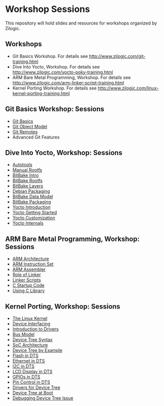 # Workshop Sessions

This repository will hold slides and resources for workshops organized
by Zilogic.

## Workshops

  * Git Basics Workshop. For details see http://www.zilogic.com/git-training.html
  * Dive Into Yocto, Workshop. For details see http://www.zilogic.com/yocto-poky-training.html
  * ARM Bare Metal Programming, Workshop. For details see
    http://www.zilogic.com/arm-linker-script-training.html
  * Kernel Porting Workshop. For details see http://www.zilogic.com/linux-kernel-porting-training.html

## Git Basics Workshop: Sessions

  * [Git Basics](git-basics)
  * [Git Object Model](git-internals)
  * [Git Remotes](git-remotes)
  * Advanced Git Features

## Dive Into Yocto, Workshop: Sessions

  * [Autotools](autotools)
  * [Manual Rootfs](manual-rootfs)
  * [BitBake Intro](bitbake-intro)
  * [BitBake Rootfs](bitbake-rootfs)
  * [BitBake Layers](bitbake-layers)
  * [Debian Packaging](debian-packaging)
  * [BitBake Data Model](bitbake-data-model)
  * [BitBake Packaging](bitbake-packages)
  * [Yocto Introduction](yocto-intro)
  * [Yocto Getting Started](yocto-getting-started)
  * [Yocto Customization](yocto-customization)
  * [Yocto Internals](yocto-internals)

## ARM Bare Metal Programming, Workshop: Sessions

  * [ARM Architecture](arm-intro)
  * [ARM Instruction Set](arm-iset)
  * [ARM Assembler](arm-asm)
  * [Role of Linker](arm-linker)
  * [Linker Scripts](arm-lds)
  * [C Startup Code](arm-cstartup)
  * [Using C Library](arm-libc)

## Kernel Porting, Workshop: Sessions

  * [The Linux Kernel](kernel-build)
  * [Device Interfacing](devices-intro)
  * [Introduction to Drivers](kernel-driver)
  * [Bus Model](kernel-bus-model)
  * [Device Tree Syntax](kernel-dt-syntax)
  * [SoC Architecture](kernel-soc)
  * [Device Tree by Example](kernel-dt-by-example)
  * [Flash in DTS](kernel-flash)
  * [Ethernet in DTS](kernel-ethernet)
  * [I2C in DTS](kernel-i2c)
  * [LCD Display in DTS](kernel-display)
  * [GPIOs in DTS](kernel-gpio)
  * [Pin Control in DTS](kernel-pinctrl)
  * [Drivers for Device Tree](kernel-dt-drivers)
  * [Device Tree at Boot](kernel-boot)
  * [Debugging Device Tree Issue](dt-debugging)